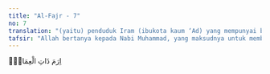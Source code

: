 ```yaml
---
title: "Al-Fajr - 7"
no: 7
translation: "(yaitu) penduduk Iram (ibukota kaum ‘Ad) yang mempunyai bangunan-bangunan yang tinggi,"
tafsir: "Allah bertanya kepada Nabi Muhammad, yang maksudnya untuk memberitahukan kepada beliau atau siapa saja untuk direnungkan, tentang kaum 'Ad. Kaum ini adalah umat Nabi Hud yang mendiami daerah yang disebut Ahqaf di daerah Hadramaut, Yaman. 'Ad adalah nama nenek moyang mereka, 'Ad bin Iram bin Sam bin Nuh. Mereka diberi nama dengan nama nenek moyang mereka itu. Mereka terkenal sebagai bangsa yang kuat dan memiliki tubuh yang tinggi, besar, dan perkasa. Bukti keperkasaan mereka adalah bahwa mereka telah mampu membangun kota yang disebut Iram dengan gedung-gedung yang kokoh, tinggi, dan megah untuk ukuran pada masa itu. Mereka juga menguasai bangsa-bangsa sekitarnya. Walaupun demikian perkasa dan memiliki peradaban yang tinggi, Allah tetap mampu menghancurkan mereka sehingga hanya tinggal nama. Semua itu akibat pembangkangan mereka kepada Allah dan kesewenang-wenangan mereka kepada manusia."
---
```


اِرَمَ ذَاتِ الْعِمَادِۖ
